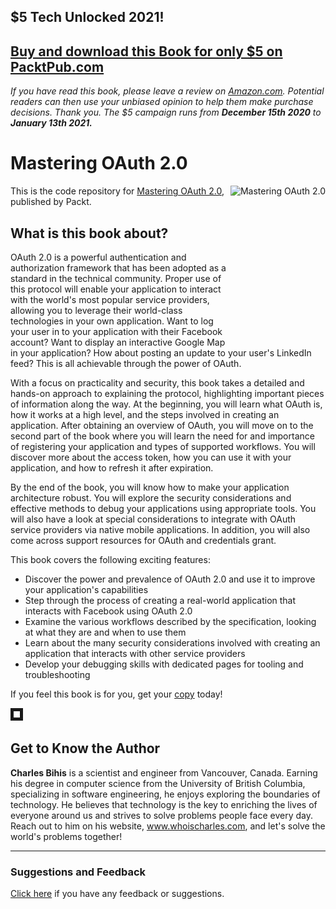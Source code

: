 ## $5 Tech Unlocked 2021!
[Buy and download this Book for only $5 on PacktPub.com](https://www.packtpub.com/product/mastering-oauth-2-0/9781784395407)
-----
*If you have read this book, please leave a review on [Amazon.com](https://www.amazon.com/gp/product/1784395404).     Potential readers can then use your unbiased opinion to help them make purchase decisions. Thank you. The $5 campaign         runs from __December 15th 2020__ to __January 13th 2021.__*

# Mastering OAuth 2.0 

<a href="https://prod.packtpub.com/in/application-development/mastering-oauth-2?utm_source=github&utm_medium=repository&utm_campaign=9781784395407">  <img src="https://prod.packtpub.com/media/catalog/product/cache/e4d64343b1bc593f1c5348fe05efa4a6/5/4/5407os_3653_mastering20oauth202.0.jpg" alt="Mastering OAuth 2.0" height="256px" align="right"></a>

This is the code repository for [Mastering OAuth 2.0](https://prod.packtpub.com/in/application-development/mastering-oauth-2?utm_source=github&utm_medium=repository&utm_campaign=9781784395407), published by Packt.


## What is this book about?
OAuth 2.0 is a powerful authentication and authorization framework that has been adopted as a standard in the technical community. Proper use of this protocol will enable your application to interact with the world's most popular service providers, allowing you to leverage their world-class technologies in your own application. Want to log your user in to your application with their Facebook account? Want to display an interactive Google Map in your application? How about posting an update to your user's LinkedIn feed? This is all achievable through the power of OAuth.

With a focus on practicality and security, this book takes a detailed and hands-on approach to explaining the protocol, highlighting important pieces of information along the way.
At the beginning, you will learn what OAuth is, how it works at a high level, and the steps involved in creating an application. After obtaining an overview of OAuth, you will move on to the second part of the book where you will learn the need for and importance of registering your application and types of supported workflows. You will discover more about the access token, how you can use it with your application, and how to refresh it after expiration.

By the end of the book, you will know how to make your application architecture robust. You will explore the security considerations and effective methods to debug your applications using appropriate tools. You will also have a look at special considerations to integrate with OAuth service providers via native mobile applications. In addition, you will also come across support resources for OAuth and credentials grant.

This book covers the following exciting features:

* Discover the power and prevalence of OAuth 2.0 and use it to improve your
application's capabilities
* Step through the process of creating a real-world application that interacts with Facebook using OAuth 2.0
* Examine the various workflows described by the specification, looking at what they are and when to use them
* Learn about the many security considerations involved with creating an application that interacts with other service providers
* Develop your debugging skills with dedicated pages for tooling and troubleshooting

If you feel this book is for you, get your [copy](https://www.amazon.com/dp/1784395404) today!

<a href="https://www.packtpub.com/?utm_source=github&utm_medium=banner&utm_campaign=GitHubBanner"><img src="https://raw.githubusercontent.com/PacktPublishing/GitHub/master/GitHub.png" 
alt="https://www.packtpub.com/" border="5" /></a>



## Get to Know the Author
**Charles Bihis** is a scientist and engineer from Vancouver, Canada. Earning his degree in computer science from the University of British Columbia, specializing in software engineering, he enjoys exploring the boundaries of technology. He believes that technology is the key to enriching the lives of everyone around us and strives to solve problems people face every day. Reach out to him on his website, www.whoischarles.com, and let's solve the world's problems together!


****


### Suggestions and Feedback
[Click here](https://docs.google.com/forms/d/e/1FAIpQLSdy7dATC6QmEL81FIUuymZ0Wy9vH1jHkvpY57OiMeKGqib_Ow/viewform) if you have any feedback or suggestions.


